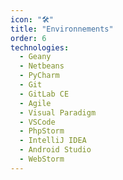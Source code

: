 ```yaml
---
icon: "🛠️"
title: "Environnements"
order: 6
technologies:
  - Geany
  - Netbeans
  - PyCharm
  - Git
  - GitLab CE
  - Agile
  - Visual Paradigm
  - VSCode
  - PhpStorm
  - IntelliJ IDEA
  - Android Studio
  - WebStorm
---
```


